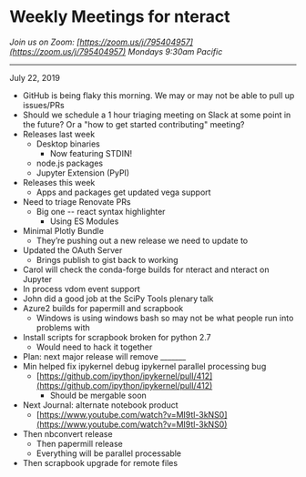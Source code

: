 # Weekly Meetings for nteract

_Join us on Zoom: [https://zoom.us/j/795404957](https://zoom.us/j/795404957) Mondays 9:30am Pacific_

---

July 22, 2019

*   GitHub is being flaky this morning. We may or may not be able to pull up issues/PRs
*   Should we schedule a 1 hour triaging meeting on Slack at some point in the future? Or a "how to get started contributing" meeting?
*   Releases last week
    *   Desktop binaries
        *   Now featuring STDIN!
    *   node.js packages
    *   Jupyter Extension (PyPI)
*   Releases this week
    *   Apps and packages get updated vega support
*   Need to triage Renovate PRs
    *   Big one -- react syntax highlighter
        *   Using ES Modules
*   Minimal Plotly Bundle
    *   They’re pushing out a new release we need to update to
*   Updated the OAuth Server
    *   Brings publish to gist back to working
*   Carol will check the conda-forge builds for nteract and nteract on Jupyter
*   In process vdom event support
*   John did a good job at the SciPy Tools plenary talk
*   Azure2 builds for papermill and scrapbook
    *   Windows is using windows bash so may not be what people run into problems with
*   Install scripts for scrapbook broken for python 2.7
    *   Would need to hack it together
*   Plan: next major release will remove _______
*   Min helped fix ipykernel debug ipykernel parallel processing bug
    *   [https://github.com/ipython/ipykernel/pull/412](https://github.com/ipython/ipykernel/pull/412)
        *   Should be mergable soon
*   Next Journal: alternate notebook product
    *   [https://www.youtube.com/watch?v=MI9tl-3kNS0](https://www.youtube.com/watch?v=MI9tl-3kNS0)
*   Then nbconvert release
    *   Then papermill release
    *   Everything will be parallel processable
*   Then scrapbook upgrade for remote files
